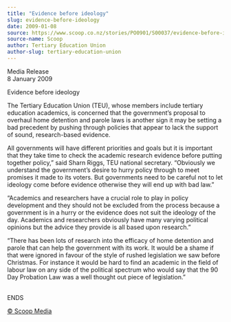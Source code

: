 ```yaml
---
title: "Evidence before ideology"
slug: evidence-before-ideology
date: 2009-01-08
source: https://www.scoop.co.nz/stories/PO0901/S00037/evidence-before-ideology.htm
source-name: Scoop
author: Tertiary Education Union
author-slug: tertiary-education-union
---
```


<p>Media Release<br>8 January 2009</p>

<p>Evidence before
ideology</p>

<p>The Tertiary Education Union (TEU), whose members
include tertiary education academics, is concerned that the
government’s proposal to overhaul home detention and
parole laws is another sign it may be setting a bad
precedent by pushing through policies that appear to lack
the support of sound, research-based evidence.</p>

<p>All
governments will have different priorities and goals but it
is important that they take time to check the academic
research evidence before putting together policy,” said
Sharn Riggs, TEU national secretary.  “Obviously we
understand the government’s desire to hurry policy through
to meet promises it made to its voters.  But governments
need to be careful not to let ideology come before evidence
otherwise they will end up with bad law.”</p>

<p>“Academics
and researchers have a crucial role to play in policy
development and they should not be excluded from the process
because a government is in a hurry or the evidence does not
suit the ideology of the day. Academics and researchers
obviously have many varying political opinions but the
advice they provide is all based upon research.” 
</p>

<p>“There has been lots of research into the efficacy of
home detention and parole that can help the government with
its work.  It would be a shame if that were ignored in
favour of the style of rushed legislation we saw before
Christmas.  For instance it would be hard to find an
academic in the field of labour law on any side of the
political spectrum who would say that the 90 Day Probation
Law was a well thought out piece of legislation.” 
</p>

<p><br>ENDS
</p>

<p>
<a href="http://www.scoop.co.nz/about/terms.html" target="_blank"><span>© Scoop Media</span></a>
         </p>